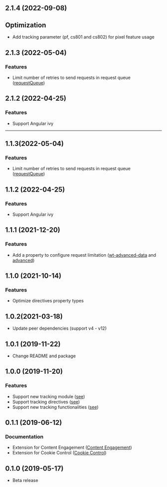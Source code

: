 <a name="2.1.4"></a>
## 2.1.4 (2022-09-08)

## Optimization
- Add tracking parameter (pf, cs801 and cs802) for pixel feature usage


<a name="2.1.3"></a>
## 2.1.3 (2022-05-04)

### Features

* Limit number of retries to send requests in request queue ([requestQueue](https://documentation.mapp.com/latest/en/angular-15741405.html#id-.SMPAngularv1.0-wt-advanced-data))


<a name="2.1.2"></a>
## 2.1.2 (2022-04-25)

### Features

* Support Angular ivy

---

<a name="1.1.3"></a>
## 1.1.3(2022-05-04)

### Features

* Limit number of retries to send requests in request queue ([requestQueue](https://documentation.mapp.com/latest/en/angular-15741405.html#id-.SMPAngularv1.0-wt-advanced-data))

<a name="1.1.2"></a>
## 1.1.2 (2022-04-25)

### Features

* Support Angular ivy

<a name="1.1.1"></a>
## 1.1.1 (2021-12-20)

### Features

* Add a property to configure request limitation ([wt-advanced-data](https://documentation.mapp.com/latest/en/angular-15741405.html#id-.SMPAngularv1.0-wt-advanced-data) and [advanced](https://documentation.mapp.com/latest/en/angular-15741405.html#id-.SMPAngularv1.0-advanced))

<a name="1.1.0"></a>
## 1.1.0 (2021-10-14)

### Features

* Optimize directives property types

<a name="1.0.2"></a>
## 1.0.2(2021-03-18)

* Update peer dependencies (support v4 - v12)

<a name="1.0.1"></a>
## 1.0.1 (2019-11-22)

* Change README and package

<a name="1.0.0"></a>
## 1.0.0 (2019-11-20)

### Features

* Support new tracking module ([see](https://documentation.mapp.com/latest/en/angular-15741405.html#id-.SMPAngularv1.0-WebtrekkSmartPixelModule))
* Support tracking directives ([see](https://documentation.mapp.com/latest/en/angular-15741405.html#id-.SMPAngularv1.0-Directives))
* Support new tracking functionalities ([see](https://documentation.mapp.com/latest/en/angular-15741405.html#id-.SMPAngularv1.0-WebtrekkSmartPixelAngular))

<a name="0.1.1"></a>
## 0.1.1 (2019-06-12)

### Documentation

* Extension for Content Engagement ([Content Engagement](https://documentation.mapp.com/latest/en/content-engagement-15741314.html))
* Extension for Cookie Control ([Cookie Control](https://documentation.mapp.com/latest/en/cookie-control-15741322.html))

<a name="0.1.0"></a>
## 0.1.0 (2019-05-17)

* Beta release
